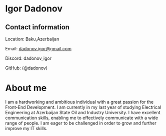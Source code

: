 # Igor Dadonov

## **Contact information**
Location: Baku,Azerbaijan


Email: dadonov.igor@gmail.com

Discord: dadonov_igor

GitHub: (@dadonov)

# About me

I am a hardworking and ambitious individual with a great passion for the Front-End Development. I am currently in my last year of studying Electrical Engineering at Azerbaijan State Oil and Industry University. I have excellent communication skills, enabling me to effectively communicate with a wide range of people. I am eager to be challenged in order to grow and further improve my IT skills.

